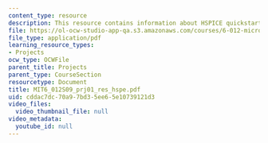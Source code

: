 ```yaml
---
content_type: resource
description: This resource contains information about HSPICE quickstart guide.
file: https://ol-ocw-studio-app-qa.s3.amazonaws.com/courses/6-012-microelectronic-devices-and-circuits-spring-2009/cddac7dc70a97bd35ee65e10739121d3_MIT6_012S09_prj01_res_hspe.pdf
file_type: application/pdf
learning_resource_types:
- Projects
ocw_type: OCWFile
parent_title: Projects
parent_type: CourseSection
resourcetype: Document
title: MIT6_012S09_prj01_res_hspe.pdf
uid: cddac7dc-70a9-7bd3-5ee6-5e10739121d3
video_files:
  video_thumbnail_file: null
video_metadata:
  youtube_id: null
---
```

